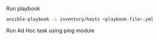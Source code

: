 Run playbook
```bash
ansible-playbook -i inventory/hosts <playbook-file>.yml
```

Run Ad Hoc task using ping module
```bash

```
